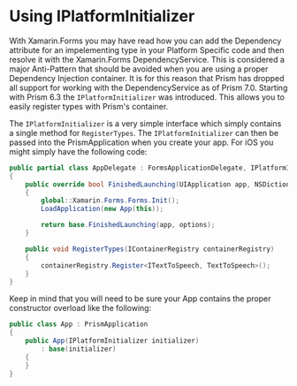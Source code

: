# Using IPlatformInitializer

With Xamarin.Forms you may have read how you can add the Dependency attribute for an impelementing type in your Platform Specific code and then resolve it with the Xamarin.Forms DependencyService. This is considered a major Anti-Pattern that should be avoided when you are using a proper Dependency Injection container. It is for this reason that Prism has dropped all support for working with the DependencyService as of Prism 7.0. Starting with Prism 6.3 the `IPlatformInitializer` was introduced. This allows you to easily register types with Prism's container.

The `IPlatformInitializer` is a very simple interface which simply contains a single method for `RegisterTypes`. The `IPlatformInitializer` can then be passed into the PrismApplication when you create your app. For iOS you might simply have the following code:

```cs
public partial class AppDelegate : FormsApplicationDelegate, IPlatformInitializer
{
    public override bool FinishedLaunching(UIApplication app, NSDictionary options)
    {
        global::Xamarin.Forms.Forms.Init();
        LoadApplication(new App(this));

        return base.FinishedLaunching(app, options);
    }

    public void RegisterTypes(IContainerRegistry containerRegistry)
    {
        containerRegistry.Register<ITextToSpeech, TextToSpeech>();
    }
}
```

Keep in mind that you will need to be sure your App contains the proper constructor overload like the following:

```cs
public class App : PrismApplication
{
    public App(IPlatformInitializer initializer)
        : base(initializer)
    {
    }
}
```
